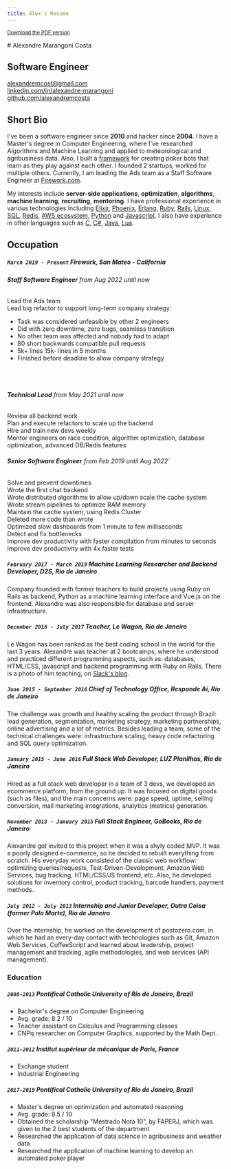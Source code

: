 ```yaml
---
title: Alex's Resume
---
```

<small>[Download the PDF version](resume.pdf)</small>

<div class="resume">
# Alexandre Marangoni Costa

## Software Engineer

[alexandremcost@gmail.com](mailto:alexandremcost@gmail.com)  
[linkedin.com/in/alexandre-marangoni](https://www.linkedin.com/in/alexandre-marangoni)  
[github.com/alexandremcosta](https://github.com/alexandremcosta)

## Short Bio
I've been a software engineer since **2010** and hacker since **2004**. I have a Master's degree in Computer Engineering, where I've researched Algorithms and Machine Learning and applied to meteorological and agribusiness data. Also, I built a <a href="https://github.com/alexandremcosta/pucker/blob/master/doc/tex/thesis.pdf" class="text-blue-700 font-bold">framework</a> for creating poker bots that learn as they play against each other. I founded 2 startups, worked for multiple others. Currently, I am leading the Ads team as a Staff Software Engineer at [Firework.com](https://firework.com).

My interests include **server-side applications**, **optimization**, **algorithms**, **machine learning**, **recruiting**, **mentoring**. I have professional experience in various technologies including [Elixir](https://elixir-lang.org/), [Phoenix](https://phoenixframework.org/), [Erlang](https://www.erlang.org/), [Ruby](https://www.ruby-lang.org/), [Rails](https://rubyonrails.org/), [Linux](https://www.linux.org/), [SQL](https://en.wikipedia.org/wiki/SQL), [Redis](https://redis.io/), [AWS ecosystem](https://aws.amazon.com/), [Python](https://www.python.org/) and [Javascript](https://www.javascript.com/). I also have experience in other languages such as [C](https://en.wikipedia.org/wiki/C_(programming_language)), [C#](https://docs.microsoft.com/en-us/dotnet/csharp/), [Java](https://www.java.com/), [Lua](https://www.lua.org/).

## Occupation

##### `March 2019 - Present` Firework, San Mateo - California

###### **Staff Software Engineer** from Aug 2022 until now

  Lead the Ads team  
  Lead big refactor to support long-term company strategy:  

  * Task was considered unfeasible by other 2 engineers
  * Did with zero downtime, zero bugs, seamless transition
  * No other team was affected and nobody had to adapt
  * 80 short backwards compatible pull requests
  * 5k+ lines 15k- lines in 5 months
  * Finished before deadline to allow company strategy
<br>
<br>

###### **Technical Lead** from May 2021 until now  
  Review all backend work  
  Plan and execute refactors to scale up the backend  
  Hire and train new devs weekly  
  Mentor engineers on race condition, algorithm optimization, database optimization, advanced DB/Redis features

###### **Senior Software Engineer** from Feb 2019 until Aug 2022`  
  Solve and prevent downtimes  
  Wrote the first chat backend  
  Wrote distributed algorithms to allow up/down scale the cache system  
  Wrote stream pipelines to optimize RAM memory  
  Maintain the cache system, using Redis Cluster  
  Deleted more code than wrote  
  Optimized slow dashboards from 1 minute to few milliseconds  
  Detect and fix bottlenecks  
  Improve dev productivity with faster compilation from minutes to seconds  
  Improve dev productivity with 4x faster tests

##### `February 2017 - March 2019` **Machine Learning Researcher and Backend Developer**, D2S, Rio de Janeiro

Company founded with former teachers to build projects using Ruby on Rails as backend, Python as a machine learning interface and Vue.js on the frontend.
Alexandre was also responsible for database and server infrastructure.


##### `December 2016 - July 2017` **Teacher**, Le Wagon, Rio de Janeiro

Le Wagon has been ranked as the best coding school in the world for the last 3 years.
Alexandre was teacher at 2 bootcamps, where he understood and practiced different programming aspects, such as: databases, HTML/CSS, javascript and backend programming with Ruby on Rails.
There is a photo of him teaching, on [Slack's blog](https://slack.com/intl/en-br/blog/collaboration/le-wagon-coding-bootcamps-slack).

##### `June 2015 - September 2016` **Chief of Technology Office**, Responde Aí, Rio de Janeiro

The challenge was growth and healthy scaling the product through Brazil: lead generation, segmentation, marketing strategy, marketing partnerships, online advertising and a lot of metrics.
Besides leading a team, some of the technical challenges were: infrastructure scaling, heavy code refactoring and SQL query optimization.

##### `January 2015 - June 2016` **Full Stack Web Developer**, LUZ Planilhas, Rio de Janeiro

Hired as a full stack web developer in a team of 3 devs, we developed an ecommerce platform, from the ground up.
It was focused on digital goods (such as files), and the main concerns were: page speed, uptime, selling conversion, mail marketing integrations, analytics (metrics) generation.

##### `November 2013 - January 2015` **Full Stack Engineer**, GoBooks, Rio de Janeiro

Alexandre got invited to this project when it was a shyly coded MVP. It was a poorly designed e-commerce, so he decided to rebuilt everything from scratch.
His everyday work consisted of the classic web workflow: optimizing queries/requests, Test-Driven-Development, Amazon Web Services, bug tracking, HTML/CSS/JS frontend, etc.
Also, he developed solutions for inventory control, product tracking, barcode handlers, payment methods.

##### `July 2012 - July 2013` **Internship and Junior Developer**, Outra Coisa (former Polo Marte), Rio de Janeiro

Over the internship, he worked on the development of postozero.com, in which he had an every-day contact with technologies such as Git, Amazon Web Services, CoffeeScript and learned about leadership, project management and tracking, agile methodologies, and web services (API management).

### Education

##### `2008-2013` **Pontifical Catholic University of Rio de Janeiro, Brazil**
- Bachelor's degree on Computer Engineering
- Avg. grade: 8.2 / 10
- Teacher assistant on Calculus and Programming classes
- CNPq researcher on Computer Graphics, supported by the Math Dept.

##### `2011-2012` **Institut supérieur de mécanique de Paris, France**
- Exchange student
- Industrial Engineering

##### `2017-2019` **Pontifical Catholic University of Rio de Janeiro, Brazil**
- Master's degree on optimization and automated reasoning
- Avg. grade: 9.5 / 10
- Obtained the scholarship "Mestrado Nota 10", by FAPERJ, which was given to the 2 best students of the department
- Researched the application of data science in agribusiness and weather data
- Researched the application of machine learning to develop an automated poker player
</div>

